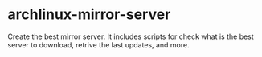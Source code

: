 # archlinux-mirror-server
Create the best mirror server. It includes scripts for check what is the best server to download, retrive the last updates, and more.
